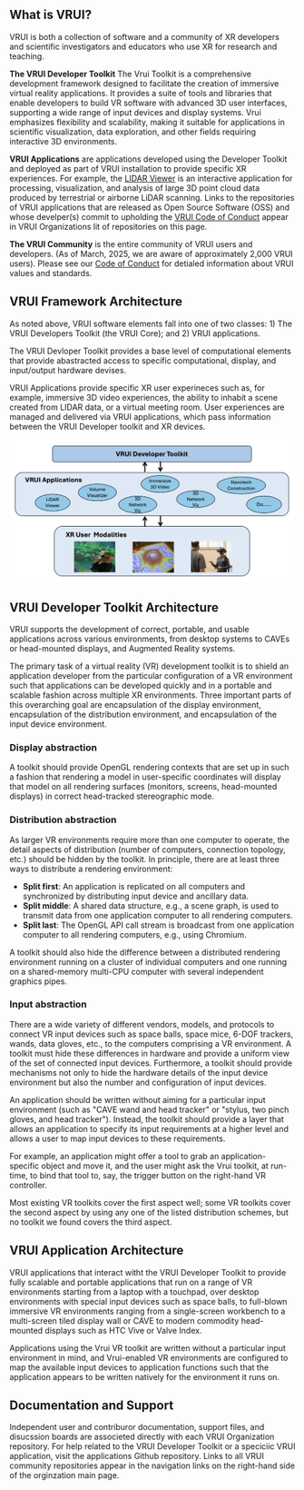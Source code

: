 ## What is VRUI?

VRUI is both a collection of software and a community of XR developers and scientific investigators and educators who use XR for research and teaching. 

**The VRUI Developer Toolkit** The Vrui Toolkit is a comprehensive development framework designed to facilitate the creation of immersive virtual reality applications. It provides a suite of tools and libraries that enable developers to build VR software with advanced 3D user interfaces, supporting a wide range of input devices and display systems. Vrui emphasizes flexibility and scalability, making it suitable for applications in scientific visualization, data exploration, and other fields requiring interactive 3D environments. 

**VRUI Applications** are applications developed using the Developer Toolkit and deployed as part of VRUI installation to provide specific XR experiences.  For example, the [LIDAR Viewer](https://github.com/vrui-vr/lidarviewer) is an interactive application for processing,
visualization, and analysis of large 3D point cloud data
produced by terrestrial or airborne LiDAR scanning.  Links to the repositories of VRUI applications that are released as Open Source Software (OSS) and whose develper(s) commit to upholding the [VRUI Code of Conduct](https://github.com/vrui-vr/.github/blob/main/CODE_OF_CONDUCT.md) appear in VRUI Organizations lit of repositories on this page.  

**The VRUI Community** is the entire community of VRUI users and developers.  (As of March, 2025, we are aware of approximately 2,000 VRUI users). Please see our [Code of Conduct](https://github.com/vrui-vr/.github/blob/main/CODE_OF_CONDUCT.md) for detialed information about VRUI values and standards.   

## VRUI Framework Architecture

As noted above, VRUI software elements fall into one of two classes:  1) The VRUI Developers Toolkit (the VRUI Core); and 2) VRUI applications.  

The VRUI Devloper Toolkit provides a base level of computational elements that provide abastracted access to specific computational, display, and input/output hardware devises.  

VRUI Applications provide specific XR user experineces such as, for example, immersive 3D video experiences, the ability to inhabit a scene created from LIDAR data, or a virtual meeting room.  User experiences are managed and delivered via VRUI applications, which pass information between the VRUI Developer toolkit and XR devices.

![VRUI System Architecture](img/vrui_overview.png)

## VRUI Developer Toolkit Architecture

VRUI supports the development of correct, portable, and usable applications across various environments, from desktop systems to CAVEs or head-mounted displays, and Augmented Reality systems.

The primary task of a virtual reality (VR) development toolkit is to shield an application developer from the particular configuration of a VR environment such that applications can be developed quickly and in a portable and scalable fashion across multiple XR environments. Three important parts of this overarching goal are encapsulation of the display environment, encapsulation of the distribution environment, and encapsulation of the input device environment.

### Display abstraction
A toolkit should provide OpenGL rendering contexts that are set up in such a fashion that rendering a model in user-specific coordinates will display that model on all rendering surfaces (monitors, screens, head-mounted displays) in correct head-tracked stereographic mode.

### Distribution abstraction
As larger VR environments require more than one computer to operate, the detail aspects of distribution (number of computers, connection topology, etc.) should be hidden by the toolkit. In principle, there are at least three ways to distribute a rendering environment: 

- **Split first**: An application is replicated on all computers and synchronized by distributing input device and ancillary data.
- **Split middle**: A shared data structure, e.g., a scene graph, is used to transmit data from one application computer to all rendering computers.
- **Split last**: The OpenGL API call stream is broadcast from one application computer to all rendering computers, e.g., using Chromium.

A toolkit should also hide the difference between a distributed rendering environment running on a cluster of individual computers and one running on a shared-memory multi-CPU computer with several independent graphics pipes.

### Input abstraction
There are a wide variety of different vendors, models, and protocols to connect VR input devices such as space balls, space mice, 6-DOF trackers, wands, data gloves, etc., to the computers comprising a VR environment. A toolkit must hide these differences in hardware and provide a uniform view of the set of connected input devices. Furthermore, a toolkit should provide mechanisms not only to hide the hardware details of the input device environment but also the number and configuration of input devices.

An application should be written without aiming for a particular input environment (such as "CAVE wand and head tracker" or "stylus, two pinch gloves, and head tracker"). Instead, the toolkit should provide a layer that allows an application to specify its input requirements at a higher level and allows a user to map input devices to these requirements.

For example, an application might offer a tool to grab an application-specific object and move it, and the user might ask the Vrui toolkit, at run-time, to bind that tool to, say, the trigger button on the right-hand VR controller.

Most existing VR toolkits cover the first aspect well; some VR toolkits cover the second aspect by using any one of the listed distribution schemes, but no toolkit we found covers the third aspect.

## VRUI Application Architecture

VRUI applications that interact witht the VRUI Developer Toolkit to provide fully scalable and portable applications that run on a range of VR environments starting from a laptop with a touchpad, over desktop environments with special input devices such as space balls, to full-blown immersive VR environments ranging from a single-screen workbench to a multi-screen tiled display wall or CAVE to modern commodity head-mounted displays such as HTC Vive or Valve Index.

Applications using the Vrui VR toolkit are written without a particular input environment in mind, and Vrui-enabled VR environments are configured to map the available input devices to application functions such that the application appears to be written natively for the environment it runs on.


## Documentation and Support

Independent user and contriburor documentation, support files, and disucssion boards are associeted directly with each VRUI Organization repository.  For help related to the VRUI Developer Toolkit or a speciciic VRUI application, visit the applications Github repository.  Links to all VRUI community repositories appear in the navigation links on the right-hand side of the orginzation main page.  


<!--

**Here are some ideas to get you started:**

🙋‍♀️ A short introduction - what is your organization all about?
🌈 Contribution guidelines - how can the community get involved?
👩‍💻 Useful resources - where can the community find your docs? Is there anything else the community should know?
🍿 Fun facts - what does your team eat for breakfast?
🧙 Remember, you can do mighty things with the power of [Markdown](https://docs.github.com/github/writing-on-github/getting-started-with-writing-and-formatting-on-github/basic-writing-and-formatting-syntax)
-->
